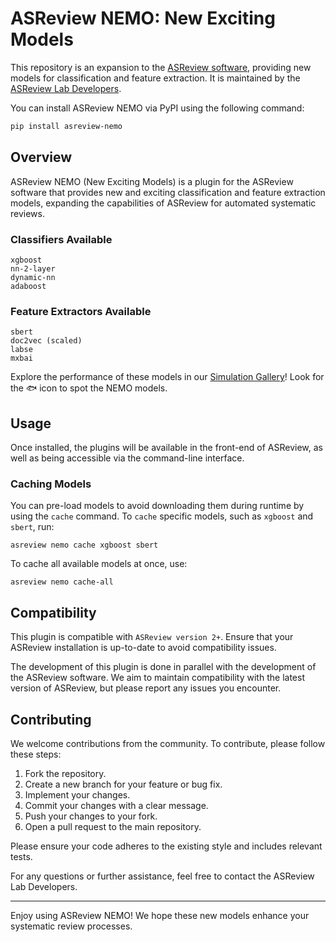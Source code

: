 # ASReview NEMO: New Exciting Models

This repository is an expansion to the [ASReview
software](https://github.com/asreview/asreview), providing new models for
classification and feature extraction. It is maintained by the [ASReview Lab
Developers](https://asreview.ai/about).

You can install ASReview NEMO via PyPI using the following command:

```bash
pip install asreview-nemo
```

## Overview

ASReview NEMO (New Exciting Models) is a plugin for the ASReview software that
provides new and exciting classification and feature extraction models,
expanding the capabilities of ASReview for automated systematic reviews.

### Classifiers Available

    xgboost
    nn-2-layer
    dynamic-nn
    adaboost

### Feature Extractors Available

    sbert
    doc2vec (scaled)
    labse
    mxbai

Explore the performance of these models in our [Simulation Gallery](https://jteijema.github.io/synergy-simulations-website/models.html)! Look for the 🐟 icon to spot the NEMO models.

## Usage

Once installed, the plugins will be available in the front-end of ASReview, as
well as being accessible via the command-line interface.

### Caching Models

You can pre-load models to avoid downloading them during runtime by using the `cache` command. To `cache` specific models, such as `xgboost` and `sbert`, run:

```console
asreview nemo cache xgboost sbert
```

To cache all available models at once, use:

```console
asreview nemo cache-all
```

## Compatibility

This plugin is compatible with `ASReview version 2+`. Ensure that your
ASReview installation is up-to-date to avoid compatibility issues.

The development of this plugin is done in parallel with the development of the
ASReview software. We aim to maintain compatibility with the latest version of
ASReview, but please report any issues you encounter.

## Contributing

We welcome contributions from the community. To contribute, please follow these steps:

1. Fork the repository.
2. Create a new branch for your feature or bug fix.
3. Implement your changes.
4. Commit your changes with a clear message.
5. Push your changes to your fork.
6. Open a pull request to the main repository.

Please ensure your code adheres to the existing style and includes relevant tests.

For any questions or further assistance, feel free to contact the ASReview Lab Developers.

---

Enjoy using ASReview NEMO! We hope these new models enhance your
systematic review processes.
